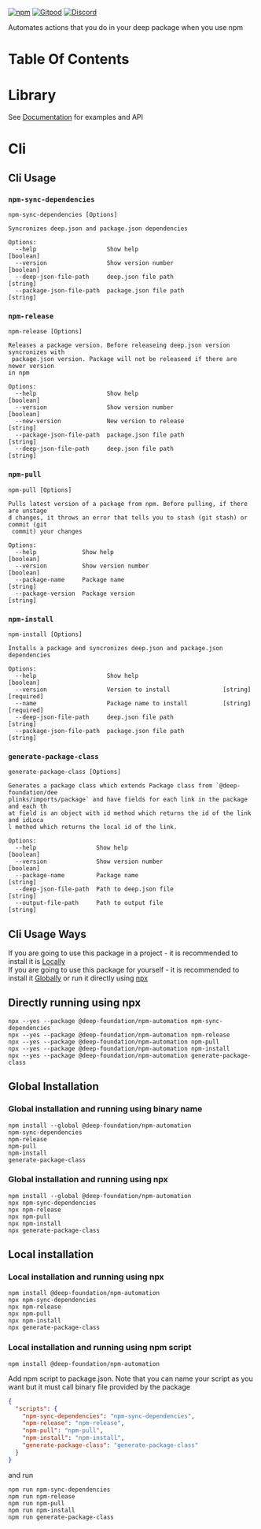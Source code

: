 [![npm](https://img.shields.io/npm/v/@deep-foundation/npm-automation.svg)](https://www.npmjs.com/package/@deep-foundation/npm-automation)
[![Gitpod](https://img.shields.io/badge/Gitpod-ready--to--code-blue?logo=gitpod)](https://gitpod.io/#https://github.com/deep-foundation/npm-automation) 
[![Discord](https://badgen.net/badge/icon/discord?icon=discord&label&color=purple)](https://discord.gg/deep-foundation)

Automates actions that you do in your deep package when you use npm

# Table Of Contents
<!-- TABLE_OF_CONTENTS_START -->
<!-- TABLE_OF_CONTENTS_END -->

# Library
See [Documentation] for examples and API

# Cli
## Cli Usage
<!-- CLI_HELP_START -->

### `npm-sync-dependencies`
```
npm-sync-dependencies [Options]

Syncronizes deep.json and package.json dependencies

Options:
  --help                    Show help                                  [boolean]
  --version                 Show version number                        [boolean]
  --deep-json-file-path     deep.json file path                         [string]
  --package-json-file-path  package.json file path                      [string]
```

### `npm-release`
```
npm-release [Options]

Releases a package version. Before releaseing deep.json version syncronizes with
 package.json version. Package will not be releaseed if there are newer version
in npm

Options:
  --help                    Show help                                  [boolean]
  --version                 Show version number                        [boolean]
  --new-version             New version to release                      [string]
  --package-json-file-path  package.json file path                      [string]
  --deep-json-file-path     deep.json file path                         [string]
```

### `npm-pull`
```
npm-pull [Options]

Pulls latest version of a package from npm. Before pulling, if there are unstage
d changes, it throws an error that tells you to stash (git stash) or commit (git
 commit) your changes

Options:
  --help             Show help                                         [boolean]
  --version          Show version number                               [boolean]
  --package-name     Package name                                       [string]
  --package-version  Package version                                    [string]
```

### `npm-install`
```
npm-install [Options]

Installs a package and syncronizes deep.json and package.json dependencies

Options:
  --help                    Show help                                  [boolean]
  --version                 Version to install               [string] [required]
  --name                    Package name to install          [string] [required]
  --deep-json-file-path     deep.json file path                         [string]
  --package-json-file-path  package.json file path                      [string]
```

### `generate-package-class`
```
generate-package-class [Options]

Generates a package class which extends Package class from `@deep-foundation/dee
plinks/imports/package` and have fields for each link in the package and each th
at field is an object with id method which returns the id of the link and idLoca
l method which returns the local id of the link.

Options:
  --help                 Show help                                     [boolean]
  --version              Show version number                           [boolean]
  --package-name         Package name                                   [string]
  --deep-json-file-path  Path to deep.json file                         [string]
  --output-file-path     Path to output file                            [string]
```

<!-- CLI_HELP_END -->

## Cli Usage Ways
<!-- CLI_USAGE_WAYS_START -->
If you are going to use this package in a project - it is recommended to install it is [Locally](#local-installation)  
If you are going to use this package for yourself - it is recommended to install it [Globally](#global-installation) or run it directly using [npx](#directly-running-using-npx)
## Directly running using npx
```shell
npx --yes --package @deep-foundation/npm-automation npm-sync-dependencies
npx --yes --package @deep-foundation/npm-automation npm-release
npx --yes --package @deep-foundation/npm-automation npm-pull
npx --yes --package @deep-foundation/npm-automation npm-install
npx --yes --package @deep-foundation/npm-automation generate-package-class
```

## Global Installation
### Global installation and running using binary name
```shell
npm install --global @deep-foundation/npm-automation
npm-sync-dependencies
npm-release
npm-pull
npm-install
generate-package-class
```

### Global installation and running using npx
```shell
npm install --global @deep-foundation/npm-automation
npx npm-sync-dependencies
npx npm-release
npx npm-pull
npx npm-install
npx generate-package-class
```

## Local installation

### Local installation and running using npx
```shell
npm install @deep-foundation/npm-automation
npx npm-sync-dependencies
npx npm-release
npx npm-pull
npx npm-install
npx generate-package-class
```

### Local installation and running using npm script
```shell
npm install @deep-foundation/npm-automation
```
Add npm script to package.json. Note that you can name  your script as you want but it must call binary file provided by the package
```json
{
  "scripts": {
    "npm-sync-dependencies": "npm-sync-dependencies",
    "npm-release": "npm-release",
    "npm-pull": "npm-pull",
    "npm-install": "npm-install",
    "generate-package-class": "generate-package-class"
  }
}
```
and run
```shell
npm run npm-sync-dependencies
npm run npm-release
npm run npm-pull
npm run npm-install
npm run generate-package-class
```
<!-- CLI_USAGE_WAYS_END -->

[Documentation]: https://deep-foundation.github.io/npm-automation/
